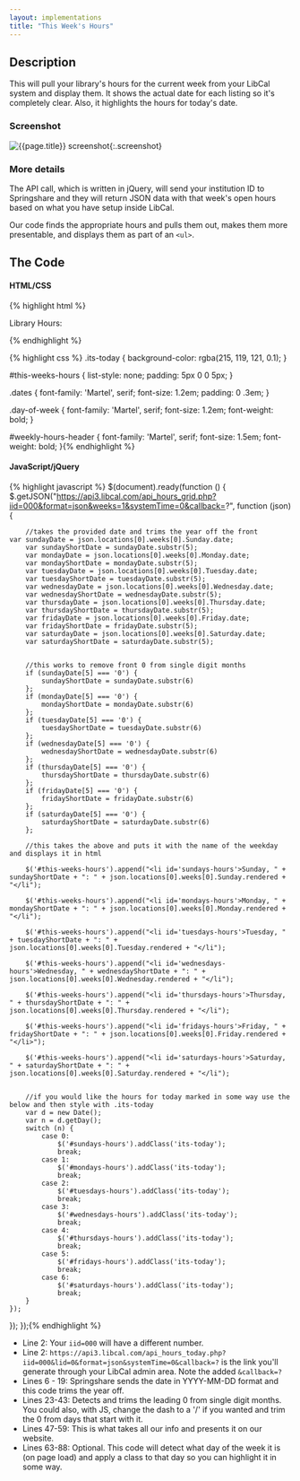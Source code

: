 ```yaml
---
layout: implementations
title: "This Week's Hours"
---
```

## Description
        
This will pull your library's hours for the current week from your LibCal system and display them. It shows the actual date for each listing so it's completely clear. Also, it highlights the hours for today's date.

### Screenshot

![{{page.title}} screenshot]({{site.baseurl}}/assets/{{page.title}}-screenshot.jpg){:.screenshot}

       
### More details
The API call, which is written in jQuery, will send your institution ID to Springshare and they will return JSON data with that week's open hours based on what you have setup inside LibCal.
        
Our code finds the appropriate hours and pulls them out, makes them more presentable, and displays them as part of an ```<ul>```. 
 
    
## The Code

#### HTML/CSS

{% highlight html %}
<div id="weekly-hours-header">Library Hours:</div>
<ul id="this-weeks-hours"></ul>
{% endhighlight %}

{% highlight css %}
.its-today {
       background-color: rgba(215, 119, 121, 0.1);
}

#this-weeks-hours {
    list-style: none;
    padding: 5px 0 0 5px;
}

.dates {
    font-family: 'Martel', serif;
    font-size: 1.2em;
    padding: 0 .3em;
}

.day-of-week {
    font-family: 'Martel', serif;
    font-size: 1.2em;
    font-weight: bold;
}

#weekly-hours-header {
    font-family: 'Martel', serif;
    font-size: 1.5em;
    font-weight: bold;
}{% endhighlight %}

#### JavaScript/jQuery


{% highlight javascript %}
 $(document).ready(function () {
    $.getJSON("https://api3.libcal.com/api_hours_grid.php?iid=000&format=json&weeks=1&systemTime=0&callback=?", function (json) {


        //takes the provided date and trims the year off the front   
    var sundayDate = json.locations[0].weeks[0].Sunday.date;
        var sundayShortDate = sundayDate.substr(5);
        var mondayDate = json.locations[0].weeks[0].Monday.date;
        var mondayShortDate = mondayDate.substr(5);
        var tuesdayDate = json.locations[0].weeks[0].Tuesday.date;
        var tuesdayShortDate = tuesdayDate.substr(5);
        var wednesdayDate = json.locations[0].weeks[0].Wednesday.date;
        var wednesdayShortDate = wednesdayDate.substr(5);
        var thursdayDate = json.locations[0].weeks[0].Thursday.date;
        var thursdayShortDate = thursdayDate.substr(5);
        var fridayDate = json.locations[0].weeks[0].Friday.date;
        var fridayShortDate = fridayDate.substr(5);
        var saturdayDate = json.locations[0].weeks[0].Saturday.date;
        var saturdayShortDate = saturdayDate.substr(5);


        //this works to remove front 0 from single digit months
        if (sundayDate[5] === '0') {
            sundayShortDate = sundayDate.substr(6)
        };
        if (mondayDate[5] === '0') {
            mondayShortDate = mondayDate.substr(6)
        };
        if (tuesdayDate[5] === '0') {
            tuesdayShortDate = tuesdayDate.substr(6)
        };
        if (wednesdayDate[5] === '0') {
            wednesdayShortDate = wednesdayDate.substr(6)
        };
        if (thursdayDate[5] === '0') {
            thursdayShortDate = thursdayDate.substr(6)
        };
        if (fridayDate[5] === '0') {
            fridayShortDate = fridayDate.substr(6)
        };
        if (saturdayDate[5] === '0') {
            saturdayShortDate = saturdayDate.substr(6)
        };

        //this takes the above and puts it with the name of the weekday and displays it in html

        $('#this-weeks-hours').append("<li id='sundays-hours'>Sunday, " + sundayShortDate + ": " + json.locations[0].weeks[0].Sunday.rendered + "</li");

        $('#this-weeks-hours').append("<li id='mondays-hours'>Monday, " + mondayShortDate + ": " + json.locations[0].weeks[0].Monday.rendered + "</li");

        $('#this-weeks-hours').append("<li id='tuesdays-hours'>Tuesday, " + tuesdayShortDate + ": " + json.locations[0].weeks[0].Tuesday.rendered + "</li");

        $('#this-weeks-hours').append("<li id='wednesdays-hours'>Wednesday, " + wednesdayShortDate + ": " + json.locations[0].weeks[0].Wednesday.rendered + "</li");

        $('#this-weeks-hours').append("<li id='thursdays-hours'>Thursday, " + thursdayShortDate + ": " + json.locations[0].weeks[0].Thursday.rendered + "</li");

        $('#this-weeks-hours').append("<li id='fridays-hours'>Friday, " + fridayShortDate + ": " + json.locations[0].weeks[0].Friday.rendered + "</li>");

        $('#this-weeks-hours').append("<li id='saturdays-hours'>Saturday, " + saturdayShortDate + ": " + json.locations[0].weeks[0].Saturday.rendered + "</li");


        //if you would like the hours for today marked in some way use the below and then style with .its-today
        var d = new Date();
        var n = d.getDay();
        switch (n) {
            case 0:
                $('#sundays-hours').addClass('its-today');
                break;
            case 1:
                $('#mondays-hours').addClass('its-today');
                break;
            case 2:
                $('#tuesdays-hours').addClass('its-today');
                break;
            case 3:
                $('#wednesdays-hours').addClass('its-today');
                break;
            case 4:
                $('#thursdays-hours').addClass('its-today');
                break;
            case 5:
                $('#fridays-hours').addClass('its-today');
                break;
            case 6:
                $('#saturdays-hours').addClass('its-today');
                break;
        }
    });

});
});{% endhighlight %}

* Line 2: Your ```iid=000``` will have a different number.
* Line 2: ```https://api3.libcal.com/api_hours_today.php?iid=000&lid=0&format=json&systemTime=0&callback=?``` is the link you'll generate through your LibCal admin area. Note the added ```&callback=?```
* Lines 6 - 19: Springshare sends the date in YYYY-MM-DD format and this code trims the year off. 
* Lines 23-43: Detects and trims the leading 0 from single digit months. You could also, with JS, change the dash to a '/' if you wanted and trim the 0 from days that start with it.
* Lines 47-59: This is what takes all our info and presents it on our website.
* Lines 63-88: Optional. This code will detect what day of the week it is (on page load) and apply a class to that day so you can highlight it in some way.
